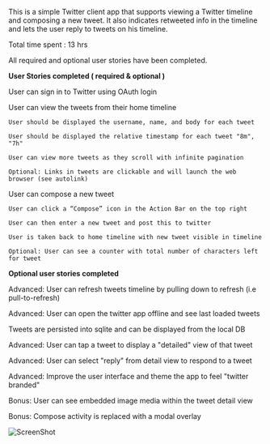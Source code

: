 
This is a simple Twitter client app that supports viewing a Twitter timeline and composing a new tweet. It also indicates
retweeted info in the timeline and lets the user reply to tweets on his timeline. 

Total time spent : 13 hrs

All required and optional user stories have been completed. 

**User Stories completed ( required & optional )**

User can sign in to Twitter using OAuth login

User can view the tweets from their home timeline

    User should be displayed the username, name, and body for each tweet
  
    User should be displayed the relative timestamp for each tweet "8m", "7h"
  
    User can view more tweets as they scroll with infinite pagination
  
    Optional: Links in tweets are clickable and will launch the web browser (see autolink)

User can compose a new tweet

    User can click a “Compose” icon in the Action Bar on the top right
  
    User can then enter a new tweet and post this to twitter
  
    User is taken back to home timeline with new tweet visible in timeline
  
    Optional: User can see a counter with total number of characters left for tweet
  

**Optional user stories completed**

Advanced: User can refresh tweets timeline by pulling down to refresh (i.e pull-to-refresh)

Advanced: User can open the twitter app offline and see last loaded tweets

Tweets are persisted into sqlite and can be displayed from the local DB

Advanced: User can tap a tweet to display a "detailed" view of that tweet

Advanced: User can select "reply" from detail view to respond to a tweet

Advanced: Improve the user interface and theme the app to feel "twitter branded"

Bonus: User can see embedded image media within the tweet detail view

Bonus: Compose activity is replaced with a modal overlay

![ScreenShot](https://github.com/nandaja/androiddummy/blob/master/MySimpleTweets/twitterapp1.gif)
